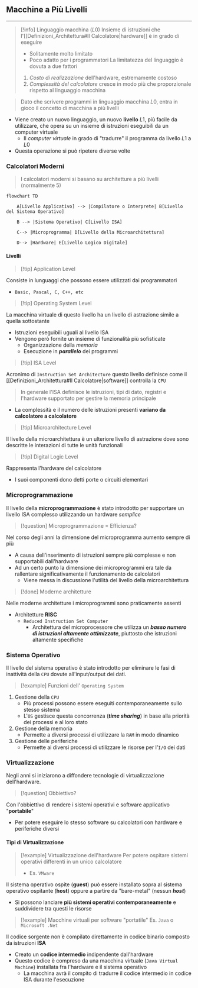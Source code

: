## Macchine a Più Livelli
---
> [!info] Linguaggio macchina ($L0$)
> Insieme di istruzioni che l'[[Definizioni_Architettura#Il Calcolatore|hardware]] è in grado di eseguire
> - Solitamente molto limitato
> - Poco adatto per i programmatori
>La limitatezza del linguaggio è dovuta a due fattori
>1. *Costo di realizzazione* dell'hardware, estremamente costoso
>2. *Complessità del calcolatore* cresce in modo più che proporzionale rispetto al linguaggio macchina

>Dato che scrivere programmi in linguaggio macchina $L0$, entra in gioco il concetto di macchina a più livelli

- Viene creato un nuovo linguaggio, un nuovo **livello** $L1$, più facile da utilizzare, che opera su un insieme di istruzioni eseguibili da un computer virtuale
	- Il *computer virtuale* in grado di "tradurre" il programma da livello $L1$ a $L0$
- Questa operazione si può ripetere diverse volte 

### Calcolatori Moderni
>I calcolatori moderni si basano su architetture a più livelli (normalmente 5)

```mermaid
flowchart TD

    A[Livello Applicativo] --> |Compilatore o Interprete| B[Livello del Sistema Operativo]

    B --> |Sistema Operativo| C[Livello ISA]

    C--> |Microprogramma| D[Livello della Microarchitettura]

    D--> |Hardware| E[Livello Logico Digitale]
```
#### Livelli
>[!tip] Application Level

Consiste in lunguaggi che possono essere utilizzati dai programmatori
- `Basic, Pascal, C, C++, etc`

>[!tip] Operating System Level

La macchina virtuale di questo livello ha un livello di astrazione simile a quella sottostante
- Istruzioni eseguibili uguali al livello ISA
- Vengono però fornite un insieme di funzionalità più sofisticate
	- Organizzazione della *memoria*
	- Esecuzione in ***parallelo*** dei programmi

>[!tip] ISA Level

Acronimo di `Instruction Set Architecture` questo livello definisce come il [[Definizioni_Architettura#Il Calcolatore|software]] controlla la `CPU`
> In generale l'ISA definisce le istruzioni, tipi di dato, registri e l'hardware supportato per gestire la memoria principale

- La complessità e il numero delle istruzioni presenti **variano da calcolatore a calcolatore**

>[!tip] Microarchitecture Level

Il livello della microarchitettura è un ulteriore livello di astrazione dove sono descritte le interazioni di tutte le unità funzionali

>[!tip] Digital Logic Level

Rappresenta l'hardware del calcolatore
- I suoi componenti dono detti porte o circuiti elementari
### Microprogrammazione
Il livello della **microprogrammazione** è stato introdotto per supportare un livello ISA complesso utilizzando un hardware *semplice*

> [!question] Microprogrammazione = Efficienza?

Nel corso degli anni la dimensione del microprogramma aumento sempre di più
- A causa dell'inserimento di istruzioni sempre più complesse e non supportabili dall'hardware
- Ad un certo punto la dimensione dei microprogrammi era tale da rallentare significativamente il funzionamento de calcolatori
	- Viene messa in discussione l'utilità del livello della microarchitettura

> [!done] Moderne architetture

Nelle moderne architetture i microprogrammi sono praticamente assenti
- Architetture **RISC**
	- `Reduced Instruction Set Computer`
		- Architettura del microprocessore che utilizza un ***basso numero di istruzioni altamente ottimizzate***, piuttosto che istruzioni altamente specifiche

### Sistema Operativo
Il livello del sistema operativo è stato introdotto per eliminare le fasi di inattività della `CPU` dovute all'input/output dei dati.
>[!example] Funzioni dell' `Operating System`
1. Gestione della `CPU`
	- Più processi possono essere eseguiti contemporaneamente sullo stesso sistema
	-  L'`OS` gestisce questa concorrenza (***time sharing***) in base alla priorità dei processi e al loro stato
2. Gestione della memoria
	- Permette a diversi processi di utilizzare la `RAM` in modo dinamico
3. Gestione delle periferiche
	- Permette ai diversi processi di utilizzare le risorse per l'`I/O` dei dati

### Virtualizzazione
Negli anni si iniziarono a diffondere tecnologie di virtualizzazione dell'hardware.
>[!question] Obbiettivo?

Con l'obbiettivo di rendere i sistemi operativi e software applicativo "**portabile**"
- Per potere eseguire lo stesso software su calcolatori con hardware e periferiche diversi
#### Tipi di Virtualizzazione
>[!example] Virtualizzazione dell'hardware
>Per potere ospitare sistemi operativi differenti in un unico calcolatore
>- Es. `VMware`

Il sistema operativo ospite (**guest**) può essere installato sopra al sistema operativo ospitante (**host**) oppure a partire da "bare-metal" (nessun ***host***)
- Si possono lanciare **più sistemi operativi contemporaneamente** e suddividere tra questi le risorse
>[!example] Macchine virtuali per software "portatile"
>Es. `Java` o `Microsoft .Net`

Il codice sorgente non è compilato direttamente in codice binario composto da istruzioni **ISA**
- Creato un **codice intermedio** indipendente dall'hardware
- Questo codice è compreso da una macchina virtuale (`Java Virtual Machine`) installata fra l'hardware e il sistema operativo
	- La macchina avrà il compito di tradurre il codice intermedio in codice ISA durante l'esecuzione
